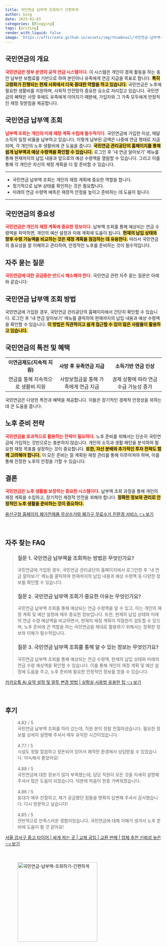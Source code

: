 ```yaml
---
title: 국민연금 납부액 조회하기 간편하게
author: bing
date: 2025-02-03
categories: [Blogging]
tags: [writing]
render_with_liquid: false
image: 'https://afficreate.github.io/assets/img/thumbnail/국민연금-납부액-조회하기-간편하게.webp'
---
```



<h2 id='국민연금_개요'>국민연금의 개요</h2>

<p><b><span style="color: #ee2323;">국민연금은 정부 운영의 공적 연금 시스템이다.</span></b> 이 시스템은 개인이 경제 활동을 하는 동안 납부한 보험료를 기반으로 하여 본인이나 유족에게 연금 지급을 목표로 합니다. <b><span style="background-color: #ffe066;">특히 고령화가 진행되는 현재 사회에서 더욱 중대한 역할을 하고 있습니다.</span></b> 국민연금은 노후에 필요한 생활비를 지원하며, 사회적 안전망의 중요한 요소로 자리잡고 있습니다. 국민연금의 혜택은 사망 후에도 유족에게 이어지기 때문에, 가입자와 그 가족 모두에게 안정적인 재정 뒷받침을 제공합니다.</p>

<h2 id='국민연금_납부액_조회'>국민연금 납부액 조회</h2>

<p><b><span style="color: #ee2323;">납부액 조회는 개인의 미래 재정 계획 수립에 필수적이다.</span></b> 국민연금에 가입한 이상, 매달 소득의 일정 비율을 납부하고 있습니다. 이렇게 납부된 금액은 나중에 연금 형태로 지급되며, 각 개인의 노후 생활비에 큰 도움을 줍니다. <b><span style="background-color: #ffe066;">국민연금 관리공단의 홈페이지를 통해 쉽게 납부액과 예상 수령액을 확인할 수 있습니다.</span></b> 로그인 후 '내 연금 알아보기' 메뉴를 통해 현재까지의 납입 내용과 앞으로의 예상 수령액을 열람할 수 있습니다. 그리고 이를 통해 각 개인은 자신의 재정 계획을 더 잘 준비할 수 있습니다.</p>

<hr />

<ul>
    <li>국민연금 납부액 조회는 개인의 재정 계획에 중요한 역할을 합니다.</li>
    <li>정기적으로 납부 상태를 확인하는 것은 필요합니다.</li>
    <li>미래의 연금 수령액 예측은 재정적 안정을 높이고 준비하는 데 도움이 됩니다.</li>
</ul>

<hr />

<h2 id='국민연금_중요성'>국민연금의 중요성</h2>

<p><b><span style="color: #ee2323;">국민연금은 개인의 재정 계획에 중요한 정보이다.</span></b> 납부액 조회를 통해 예상되는 연금 수령액을 파악하면, 개인의 예산 설정과 미래 계획에 도움이 됩니다. <b><span style="background-color: #ffe066;">현재의 납입 상태와 향후 수령 가능액을 비교하는 것은 재정 계획을 점검하는 데 유용한다.</span></b> 따라서 국민연금의 중요성을 잘 이해하고 관리하여, 안정적인 노후를 준비하는 것이 필수적입니다.</p>

<h2 id='자주_묻는_질문'>자주 묻는 질문</h2>

<p><b><span style="color: #ee2323;">국민연금에 대한 궁금증은 반드시 해소해야 한다.</span></b> 국민연금 관련 자주 묻는 질문은 아래와 같습니다:</p>

<h2 id='국민연금_조회방법'>국민연금 납부액 조회 방법</h2>

<p>국민연금에 가입된 경우, 국민연금 관리공단의 홈페이지에서 간단히 확인할 수 있습니다. 로그인 후 '내 연금 알아보기' 메뉴를 클릭하여 현재까지의 납입 내용과 예상 수령액을 확인할 수 있습니다. <b><span style="background-color: #ffe066;">이 방법은 직관적이고 쉽게 접근할 수 있어 많은 사람들이 활용하고 있습니다.</span></b></p>

<h2 id='특전_및_혜택'>국민연금의 특전 및 혜택</h2>

<table>
    <tr>
        <td style="text-align: center; height: 17px;"><b>이연금제도(지속적 지원)</b></td>
        <td style="text-align: center; height: 17px;"><b>사망 후 유족연금 지급</b></td>
        <td style="text-align: center; height: 17px;"><b>소득기반 연금 인상</b></td>
    </tr>
    <tr>
        <td style="text-align: center; height: 17px;">연금을 통해 지속적으로 생활비 지원</td>
        <td style="text-align: center; height: 17px;">사망보험금을 통해 가족에게 연금 지급</td>
        <td style="text-align: center; height: 17px;">경제 상황에 따라 연금 수급 가능성 증가</td>
    </tr>
</table>

<p>국민연금은 다양한 특전과 혜택을 제공합니다. 이들은 장기적인 경제적 안정성을 꾀하는 데 큰 도움을 줍니다.</p>

<h2 id='노후_준비_전략'>노후 준비 전략</h2>

<p><b><span style="color: #ee2323;">국민연금을 효과적으로 활용하는 전략이 필요하다.</span></b> 노후 준비를 위해서는 단순히 국민연금에 가입하는 것만으로는 충분하지 않습니다. 개인의 소득과 생활 패턴을 분석하여 필요한 재정 목표를 설정하는 것이 중요합니다. <b><span style="background-color: #ffe066;">또한, 자산 분배와 추가적인 투자 전략도 함께 고려해야 합니다.</span></b> 이 모든 준비는 잘 계획된 재정 관리를 통해 이루어져야 하며, 이를 통해 진정한 노후의 안정을 기할 수 있습니다.</p>

<h2 id='결론'>결론</h2>

<p><b><span style="color: #ee2323;">국민연금은 노후 생활을 보장하는 중요한 시스템이다.</span></b> 납부액 조회 과정을 통해 개인의 재정 계획을 수립하고, 장기적인 재정적 안전을 꾀해야 합니다. <b><span style="background-color: #ffe066;">정확한 정보와 관리로 안정적인 노후 생활을 준비하는 것이 중요하다.</span></b></p>


<p><a class="click-button" title="용산구청 홈페이지 폐가전제품 무상수거와 폐가구 무료수거 친환경 서비스" href="https://afficreate.github.io/posts/%EC%9A%A9%EC%82%B0%EA%B5%AC%EC%B2%AD-%ED%99%88%ED%8E%98%EC%9D%B4%EC%A7%80-%ED%8F%90%EA%B0%80%EC%A0%84%EC%A0%9C%ED%92%88-%EB%AC%B4%EC%83%81%EC%88%98%EA%B1%B0%EC%99%80-%ED%8F%90%EA%B0%80%EA%B5%AC-%EB%AC%B4%EB%A3%8C%EC%88%98%EA%B1%B0-%EC%B9%9C%ED%99%98%EA%B2%BD-%EC%84%9C%EB%B9%84%EC%8A%A4/" rel="dofollow">용산구청 홈페이지 폐가전제품 무상수거와 폐가구 무료수거 친환경 서비스 👈 보기</a></p><br>
<h2 id='자주_찾는_FAQ'>자주 찾는 FAQ</h2>
<div itemscope="" itemtype="https://schema.org/FAQPage"> 
<blockquote> 
<div itemscope="" itemprop="mainEntity" itemtype="https://schema.org/Question"> 
<h3 itemprop="name">질문 1. 국민연금 납부액을 조회하는 방법은 무엇인가요?</h3> 
<div itemscope="" itemprop="acceptedAnswer" itemtype="https://schema.org/Answer"> 
<span itemprop="text"> 
<p>국민연금에 가입된 경우, 국민연금 관리공단의 홈페이지에서 로그인한 후 '내 연금 알아보기' 메뉴를 클릭하여 현재까지의 납입 내용과 예상 수령액 등 다양한 정보를 확인할 수 있습니다.</p> 
</span> 
</div> 
</div> 

<div itemscope="" itemprop="mainEntity" itemtype="https://schema.org/Question"> 
<h3 itemprop="name">질문 2. 국민연금 납부액 조회가 중요한 이유는 무엇인가요?</h3> 
<div itemscope="" itemprop="acceptedAnswer" itemtype="https://schema.org/Answer"> 
<span itemprop="text"> 
<p>국민연금 납부액 조회를 통해 예상되는 연금 수령액을 알 수 있고, 이는 개인의 재정 계획 및 예산 설정에 매우 중요한 정보입니다. 또한, 현재의 납입 상태와 미래의 연금 수령 예상액을 비교하면서, 현재의 재정 계획이 적절한지 검토할 수 있으며, 노후 준비에 큰 역할을 하는 국민연금을 제대로 활용하기 위해서는 정확한 정보와 이해가 필수적입니다.</p> 
</span> 
</div> 
</div> 

<div itemscope="" itemprop="mainEntity" itemtype="https://schema.org/Question"> 
<h3 itemprop="name">질문 3. 국민연금 납부액 조회를 통해 알 수 있는 정보는 무엇인가요?</h3> 
<div itemscope="" itemprop="acceptedAnswer" itemtype="https://schema.org/Answer"> 
<span itemprop="text"> 
<p>국민연금 납부액 조회를 통해 예상되는 연금 수령액, 현재의 납입 상태와 미래의 연금 수령 예상액을 확인할 수 있습니다. 이를 통해 개인의 재정 계획 및 예산 설정에 도움을 주고, 노후 준비에 필요한 안정적인 정보를 얻을 수 있습니다.</p> 
</span> 
</div> 
</div> 
</blockquote> 
</div>
<p><a class="click-button" title="카카오톡 Ai 요약 설정 및 말투 변경 방법 | 실험실 사용법 유용한 팁" href="https://afficreate.github.io/posts/%EC%B9%B4%EC%B9%B4%EC%98%A4%ED%86%A1-Ai-%EC%9A%94%EC%95%BD-%EC%84%A4%EC%A0%95-%EB%B0%8F-%EB%A7%90%ED%88%AC-%EB%B3%80%EA%B2%BD-%EB%B0%A9%EB%B2%95-%EC%8B%A4%ED%97%98%EC%8B%A4-%EC%82%AC%EC%9A%A9%EB%B2%95-%EC%9C%A0%EC%9A%A9%ED%95%9C-%ED%8C%81/" rel="dofollow">카카오톡 Ai 요약 설정 및 말투 변경 방법 | 실험실 사용법 유용한 팁 👈 보기</a></p><br>
<h2 id='후기'>후기</h2>
<div itemscope itemtype="https://schema.org/Product">
  <blockquote>
  <div itemprop="review" itemscope itemtype="https://schema.org/Review">
      <div itemprop="reviewRating" itemscope itemtype="https://schema.org/Rating"> <span itemprop="ratingValue">4.82</span> / <span itemprop="bestRating">5</span> </div>
      <span itemprop="reviewBody">국민연금 납부액 조회를 하러 갔는데, 직원 분이 정말 친절하셨습니다. 필요한 정보를 상세히 설명해 주셔서 매우 유익한 시간이었습니다.</span>
  </div>
  <br>
  <div itemprop="review" itemscope itemtype="https://schema.org/Review">
      <div itemprop="reviewRating" itemscope itemtype="https://schema.org/Rating"> <span itemprop="ratingValue">4.77</span> / <span itemprop="bestRating">5</span> </div>
      <span itemprop="reviewBody">시설도 정말 깔끔하고 정돈되어 있어서 쾌적한 환경에서 상담받을 수 있었습니다. 아늑해서 좋았어요!</span>
  </div>
  <br>
  <div itemprop="review" itemscope itemtype="https://schema.org/Review">
      <div itemprop="reviewRating" itemscope itemtype="https://schema.org/Rating"> <span itemprop="ratingValue">4.88</span> / <span itemprop="bestRating">5</span> </div>
      <span itemprop="reviewBody">국민연금에 대한 정보가 많이 부족했는데, 담당 직원이 모든 것을 자세히 설명해 주셔서 많은 도움이 되었습니다. 덕분에 마음이 한층 가벼워졌습니다.</span>
  </div>
  <br>
  <div itemprop="review" itemscope itemtype="https://schema.org/Review">
      <div itemprop="reviewRating" itemscope itemtype="https://schema.org/Rating"> <span itemprop="ratingValue">4.86</span> / <span itemprop="bestRating">5</span> </div>
      <span itemprop="reviewBody">응대가 매우 친절하고, 제가 궁금했던 점들을 명확히 답변해 주셔서 감사했습니다. 다시 방문하고 싶습니다!</span>
  </div>
  <br>
  <div itemprop="review" itemscope itemtype="https://schema.org/Review">
      <div itemprop="reviewRating" itemscope itemtype="https://schema.org/Rating"> <span itemprop="ratingValue">4.85</span> / <span itemprop="bestRating">5</span> </div>
      <span itemprop="reviewBody">전반적으로 만족스러운 경험이었습니다. 국민연금에 대해 이해가 생겨서 노후 준비에 도움이 될 것 같아요!</span>
  </div>
  </blockquote>
</div>
<p><a class="click-button" title="서울 강서구 중고 타이어 | 싸게 파는 곳 | 교체 공임 | 교환 판매 | 업체 추천 신뢰성 높은" href="https://afficreate.github.io/posts/%EC%84%9C%EC%9A%B8-%EA%B0%95%EC%84%9C%EA%B5%AC-%EC%A4%91%EA%B3%A0-%ED%83%80%EC%9D%B4%EC%96%B4-%EC%8B%B8%EA%B2%8C-%ED%8C%8C%EB%8A%94-%EA%B3%B3-%EA%B5%90%EC%B2%B4-%EA%B3%B5%EC%9E%84-%EA%B5%90%ED%99%98-%ED%8C%90%EB%A7%A4-%EC%97%85%EC%B2%B4-%EC%B6%94%EC%B2%9C-%EC%8B%A0%EB%A2%B0%EC%84%B1-%EB%86%92%EC%9D%80/" rel="dofollow">서울 강서구 중고 타이어 | 싸게 파는 곳 | 교체 공임 | 교환 판매 | 업체 추천 신뢰성 높은 👈 보기</a></p><br>
<figure class="image"><img src="https://afficreate.github.io/assets/img/thumbnail/국민연금-납부액-조회하기-간편하게.webp" alt="국민연금-납부액-조회하기-간편하게" width="256" height="256"></figure>